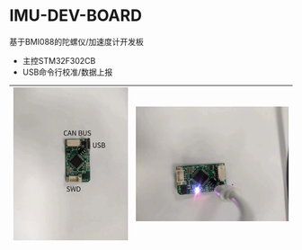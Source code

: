 # IMU-DEV-BOARD

基于BMI088的陀螺仪/加速度计开发板

* 主控STM32F302CB
* USB命令行校准/数据上报

![IMU-DEV](../img/IMU-DEV-1.jpeg)|![IMU-DEV](../img/IMU-DEV-2.jpeg)
---|---
